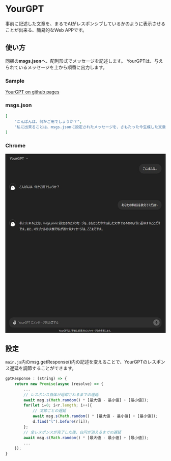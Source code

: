 # YourGPT
事前に記述した文章を、まるでAIがレスポンシブしているかのように表示させることが出来る、簡易的なWeb APPです。
## 使い方
同梱の**msgs.json**へ、配列形式でメッセージを記述します。
YourGPTは、与えられているメッセージを上から順番に出力します。
### Sample
[YourGPT on github pages](https://bbshin817.github.io/YourGPT/)
### msgs.json
```json
[
	"こんばんは、何かご用でしょうか？",
	"私に出来ることは、msgs.jsonに設定されたメッセージを、さもたった今生成した文章であるかのように返却することだけです。また、オリジナルの状態で私が返せるメッセージは、ここまでです。"
]
```
### Chrome
![YourGPT Preview](https://raw.githubusercontent.com/bbshin817/YourGPT/main/screen.jpg)
## 設定
`main.js`内のmsg.getResponse()内の記述を変えることで、YourGPTのレスポンス遅延を調節することができます。
```javascript
gptResponse : (string) => {
	return new Promise(async (resolve) => {
		...
		// レスポンス自体が返却されるまでの遅延
		await msg.s(Math.random() * [最大値 - 最小値] + [最小値]);
		for(let i=0; i<r.length; i++){
			// 文節ごとの遅延
			await msg.s(Math.random() * [最大値 - 最小値] + [最小値]);
			d.find("l").before(r[i]);
		};
		// 全レスポンスが完了した後、白円が消えるまでの遅延
		await msg.s(Math.random() * [最大値 - 最小値] + [最小値]);
		...
	});
}
```
